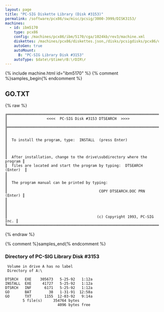 ```yaml
---
layout: page
title: "PC-SIG Diskette Library (Disk #3153)"
permalink: /software/pcx86/sw/misc/pcsig/3000-3999/DISK3153/
machines:
  - id: ibm5170
    type: pcx86
    config: /machines/pcx86/ibm/5170/cga/1024kb/rev3/machine.xml
    diskettes: /machines/pcx86/diskettes.json,/disks/pcsigdisks/pcx86/diskettes.json
    autoGen: true
    autoMount:
      B: "PC-SIG Library Disk #3153"
    autoType: $date\r$time\rB:\rDIR\r
---
```


{% include machine.html id="ibm5170" %}
{% comment %}samples_begin{% endcomment %}

## GO.TXT

{% raw %}
```
╔═════════════════════════════════════════════════════════════════════════╗
║                  <<<<  PC-SIG Disk #3153 DTSEARCH  >>>>                 ║
╠═════════════════════════════════════════════════════════════════════════╣
║                                                                         ║
║  To install the program, type:  INSTALL  (press Enter)                  ║
║                                                                         ║
║  After installation, change to the drive\subdirectory where the program ║
║  files are located and start the program by typing:  DTSEARCH  (Enter)  ║
║                                                                         ║
║  The program manual can be printed by typing:                           ║
║                                          COPY DTSEARCH.DOC PRN  (Enter) ║
║                                                                         ║
║                                                                         ║
║                                         (c) Copyright 1993, PC-SIG Inc. ║
╚═════════════════════════════════════════════════════════════════════════╝
```
{% endraw %}

{% comment %}samples_end{% endcomment %}

### Directory of PC-SIG Library Disk #3153

     Volume in drive A has no label
     Directory of A:\

    DTSRCH   EXE    305673   5-25-92   1:12a
    INSTALL  EXE     41727   5-25-92   1:12a
    DTSRCH   INF      6171   5-25-92   1:12a
    GO       BAT        38   1-31-91  12:58a
    GO       TXT      1155  12-03-92   9:14a
            5 file(s)     354764 bytes
                            4096 bytes free
